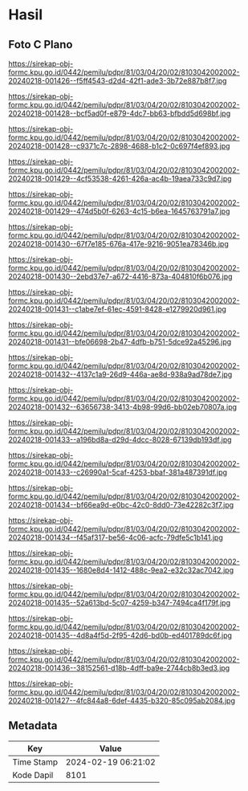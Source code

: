 # Hasil

## Foto C Plano

https://sirekap-obj-formc.kpu.go.id/0442/pemilu/pdpr/81/03/04/20/02/8103042002002-20240218-001426--f5ff4543-d2d4-42f1-ade3-3b72e887b8f7.jpg

https://sirekap-obj-formc.kpu.go.id/0442/pemilu/pdpr/81/03/04/20/02/8103042002002-20240218-001428--bcf5ad0f-e879-4dc7-bb63-bfbdd5d698bf.jpg

https://sirekap-obj-formc.kpu.go.id/0442/pemilu/pdpr/81/03/04/20/02/8103042002002-20240218-001428--c9371c7c-2898-4688-b1c2-0c697f4ef893.jpg

https://sirekap-obj-formc.kpu.go.id/0442/pemilu/pdpr/81/03/04/20/02/8103042002002-20240218-001429--4cf53538-4261-426a-ac4b-19aea733c9d7.jpg

https://sirekap-obj-formc.kpu.go.id/0442/pemilu/pdpr/81/03/04/20/02/8103042002002-20240218-001429--474d5b0f-6263-4c15-b6ea-1645763791a7.jpg

https://sirekap-obj-formc.kpu.go.id/0442/pemilu/pdpr/81/03/04/20/02/8103042002002-20240218-001430--67f7e185-676a-417e-9216-9051ea78346b.jpg

https://sirekap-obj-formc.kpu.go.id/0442/pemilu/pdpr/81/03/04/20/02/8103042002002-20240218-001430--2ebd37e7-a672-4416-873a-404810f6b076.jpg

https://sirekap-obj-formc.kpu.go.id/0442/pemilu/pdpr/81/03/04/20/02/8103042002002-20240218-001431--c1abe7ef-61ec-4591-8428-e1279920d961.jpg

https://sirekap-obj-formc.kpu.go.id/0442/pemilu/pdpr/81/03/04/20/02/8103042002002-20240218-001431--bfe06698-2b47-4dfb-b751-5dce92a45296.jpg

https://sirekap-obj-formc.kpu.go.id/0442/pemilu/pdpr/81/03/04/20/02/8103042002002-20240218-001432--4137c1a9-26d9-446a-ae8d-938a9ad78de7.jpg

https://sirekap-obj-formc.kpu.go.id/0442/pemilu/pdpr/81/03/04/20/02/8103042002002-20240218-001432--63656738-3413-4b98-99d6-bb02eb70807a.jpg

https://sirekap-obj-formc.kpu.go.id/0442/pemilu/pdpr/81/03/04/20/02/8103042002002-20240218-001433--a196bd8a-d29d-4dcc-8028-67139db193df.jpg

https://sirekap-obj-formc.kpu.go.id/0442/pemilu/pdpr/81/03/04/20/02/8103042002002-20240218-001433--c26990a1-5caf-4253-bbaf-381a487391df.jpg

https://sirekap-obj-formc.kpu.go.id/0442/pemilu/pdpr/81/03/04/20/02/8103042002002-20240218-001434--bf66ea9d-e0bc-42c0-8dd0-73e42282c3f7.jpg

https://sirekap-obj-formc.kpu.go.id/0442/pemilu/pdpr/81/03/04/20/02/8103042002002-20240218-001434--f45af317-be56-4c06-acfc-79dfe5c1b141.jpg

https://sirekap-obj-formc.kpu.go.id/0442/pemilu/pdpr/81/03/04/20/02/8103042002002-20240218-001435--1680e8d4-1412-488c-9ea2-e32c32ac7042.jpg

https://sirekap-obj-formc.kpu.go.id/0442/pemilu/pdpr/81/03/04/20/02/8103042002002-20240218-001435--52a613bd-5c07-4259-b347-7494ca4f179f.jpg

https://sirekap-obj-formc.kpu.go.id/0442/pemilu/pdpr/81/03/04/20/02/8103042002002-20240218-001435--4d8a4f5d-2f95-42d6-bd0b-ed401789dc6f.jpg

https://sirekap-obj-formc.kpu.go.id/0442/pemilu/pdpr/81/03/04/20/02/8103042002002-20240218-001436--38152561-d18b-4dff-ba9e-2744cb8b3ed3.jpg

https://sirekap-obj-formc.kpu.go.id/0442/pemilu/pdpr/81/03/04/20/02/8103042002002-20240218-001427--4fc844a8-6def-4435-b320-85c095ab2084.jpg


## Metadata

| Key        | Value               |
| ---------- | ------------------- |
| Time Stamp | 2024-02-19 06:21:02 |
| Kode Dapil | 8101                |



